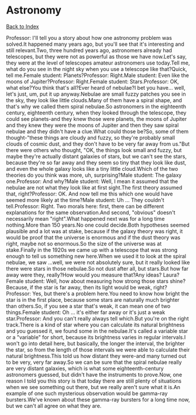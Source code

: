 # Astronomy
[Back to Index](https://github.com/windows10010/tpoExtractor/blog/master/README.md)

Professor: I'II tell you a story about how one astronomy problem was solved.It happened many years ago, but you'll see that it's interesting and still relevant.Two, three hundred years ago, astronomers already had telescopes, but they were not as powerful as those we have now.Let's say, they were at the level of telescopes amateur astronomers use today.Tell me, what do you see in the night sky when you use a telescope like that?Quick, tell me.Female student: Planets?Professor: Right.Male student: Even like the moons of Jupiter?Professor: Right.Female student: Stars.Professor: OK, what else?You think that's all?Ever heard of nebulae?I bet you have… well, let's just, um, put it up anyway.Nebulae are small fuzzy patches you see in the sky, they look like little clouds.Many of them have a spiral shape, and that's why we called them spiral nebulae.So astronomers in the eighteenth century, eighteenth century, when they looked through the telescope, they could see planets-and they knew those were planets, the moons of Jupiter and they knew they were the moons of Jupiter and then they saw spiral nebulae and they didn't have a clue.What could those be?So, some of them thought-"these things are cloudy and fuzzy, so they're probably small clouds of cosmic dust, and they don't have to be very far away from us."But there were others who thought, "OK, the things look small and fuzzy, but maybe they're actually distant galaxies of stars, but we can't see the stars, because they're so far away and they seem so tiny that they look like dust, and even the whole galaxy looks like a tiny little cloud.Which of the two theories do you think was more, uh, surprising?Male student: The galaxy one.Professor: And why?Male student: Well, I mean it assumed that the nebulae are not what they look like at first sight.The first theory assumed that, right?Professor: OK. And now tell me this which one would have seemed more likely at the time?Male student: Uh ... They couldn't tell.Professor: Right. Two morals here: first, there can be different explanations for the same observation.And second, "obvious" doesn't necessarily mean "right".What happened next was for a long time nothing.More than 150 years.No one could decide.Both hypotheses seemed plausible and a lot was at stake, because if the galaxy theory was right, it would be proof that the universe is enormous and if the dust theory was right, maybe not so enormous.So the size of the universe was at stake.Finally in the 1920s we came up with a telescope that was strong enough to tell us something new here.When we used it to look at the spiral nebulae, we saw ...well, we were not absolutely sure, but it really looked like there were stars in those nebulae.So not dust after all, but stars.But how far away were they, really?How would you measure that?Any ideas? Laura?Female student: Well, how about measuring how strong those stars shine?Because, if the star is far away, then its light would be weak, right?Professor: Yes, but there's a problem here.You need to know how bright the star is in the first place, because some stars are naturally much brighter than others.So, if you see a star that's weak, it can mean one of two things.Female student: Oh ... it's either far away or it's just a weak star.Professor: And you can't really always tell which.But you're on the right track.There is a kind of star where you can calculate its natural brightness and you guessed it, we found some in the nebulae.It's called a variable star or a "variable" for short, because its brightness varies in regular intervals.I won't go into detail here, but basically, the longer the interval, the brighter the star, so from the length of those intervals we were able to calculate their natural brightness.This told us how distant they were-and many turned out to be very, very far away.So we can be sure that the spiral nebulae really are very distant galaxies, which is what some eighteenth-century astronomers guessed, but didn't have the instruments to prove.Now, one reason I told you this story is that today there are still plenty of situations when we see something out there, but we really aren't sure what it is.An example of one such mysterious observation would be gamma-ray bursters.We've known about these gamma-ray bursters for a long time now, but we can't all agree on what they are.
